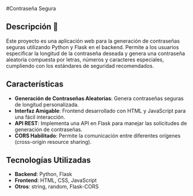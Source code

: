 #Contraseña Segura

## Descripción 🔐

Este proyecto es una aplicación web para la generación de contraseñas seguras utilizando Python y Flask en el backend. Permite a los usuarios especificar la longitud de la contraseña deseada y genera una contraseña aleatoria compuesta por letras, números y caracteres especiales, cumpliendo con los estándares de seguridad recomendados.

## Características

- **Generación de Contraseñas Aleatorias**: Genera contraseñas seguras de longitud personalizada.
- **Interfaz Amigable**: Frontend desarrollado con HTML y JavaScript para una fácil interacción.
- **API REST**: Implementa una API en Flask para manejar las solicitudes de generación de contraseñas.
- **CORS Habilitado**: Permite la comunicación entre diferentes orígenes (cross-origin resource sharing).

## Tecnologías Utilizadas

- **Backend**: Python, Flask
- **Frontend**: HTML, CSS, JavaScript
- **Otros**: string, random, Flask-CORS

